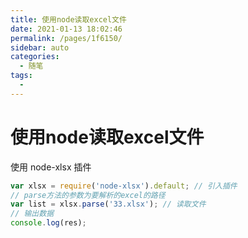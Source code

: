 ```yaml
---
title: 使用node读取excel文件
date: 2021-01-13 18:02:46
permalink: /pages/1f6150/
sidebar: auto
categories: 
  - 随笔
tags: 
  - 
---
```


# 使用node读取excel文件

使用 node-xlsx 插件

``` js
var xlsx = require('node-xlsx').default; // 引入插件
// parse方法的参数为要解析的excel的路径
var list = xlsx.parse('33.xlsx'); // 读取文件
// 输出数据
console.log(res);

```